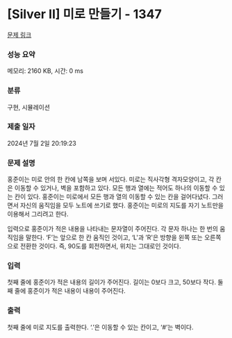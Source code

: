 # [Silver II] 미로 만들기 - 1347 

[문제 링크](https://www.acmicpc.net/problem/1347) 

### 성능 요약

메모리: 2160 KB, 시간: 0 ms

### 분류

구현, 시뮬레이션

### 제출 일자

2024년 7월 2일 20:19:23

### 문제 설명

<p>홍준이는 미로 안의 한 칸에 남쪽을 보며 서있다. 미로는 직사각형 격자모양이고, 각 칸은 이동할 수 있거나, 벽을 포함하고 있다. 모든 행과 열에는 적어도 하나의 이동할 수 있는 칸이 있다. 홍준이는 미로에서 모든 행과 열의 이동할 수 있는 칸을 걸어다녔다. 그러면서 자신의 움직임을 모두 노트에 쓰기로 했다. 홍준이는 미로의 지도를 자기 노트만을 이용해서 그리려고 한다.</p>

<p>입력으로 홍준이가 적은 내용을 나타내는 문자열이 주어진다. 각 문자 하나는 한 번의 움직임을 말한다. ‘F’는 앞으로 한 칸 움직인 것이고, ‘L'과 ’R'은 방향을 왼쪽 또는 오른쪽으로 전환한 것이다. 즉, 90도를 회전하면서, 위치는 그대로인 것이다.</p>

### 입력 

 <p>첫째 줄에 홍준이가 적은 내용의 길이가 주어진다. 길이는 0보다 크고, 50보다 작다. 둘째 줄에 홍준이가 적은 내용이 내용이 주어진다.</p>

### 출력 

 <p>첫째 줄에 미로 지도를 출력한다. ‘.’은 이동할 수 있는 칸이고, ‘#’는 벽이다.</p>

